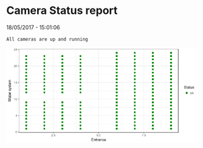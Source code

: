 Camera Status report
================
18/05/2017 - 15:01:06

    All cameras are up and running

![](camreport_files/figure-markdown_github/unnamed-chunk-2-1.png)
